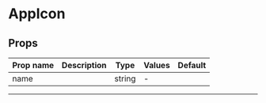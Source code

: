 # AppIcon

## Props

| Prop name | Description | Type   | Values | Default |
| --------- | ----------- | ------ | ------ | ------- |
| name      |             | string | -      |         |

---
